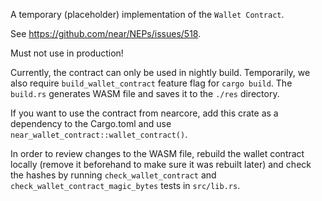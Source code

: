 A temporary (placeholder) implementation of the `Wallet Contract`.

See https://github.com/near/NEPs/issues/518.

Must not use in production!

Currently, the contract can only be used in nightly build.
Temporarily, we also require `build_wallet_contract` feature flag for `cargo build`.
The `build.rs` generates WASM file and saves it to the `./res` directory.

If you want to use the contract from nearcore, add this crate as a dependency
to the Cargo.toml and use `near_wallet_contract::wallet_contract()`.

In order to review changes to the WASM file, rebuild the wallet contract locally
(remove it beforehand to make sure it was rebuilt later) and check the hashes
by running `check_wallet_contract` and `check_wallet_contract_magic_bytes` tests in `src/lib.rs`.
